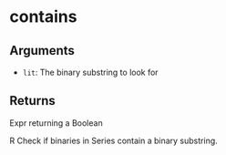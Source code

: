 # contains

## Arguments

- `lit`: The binary substring to look for

## Returns

Expr returning a Boolean

R Check if binaries in Series contain a binary substring.